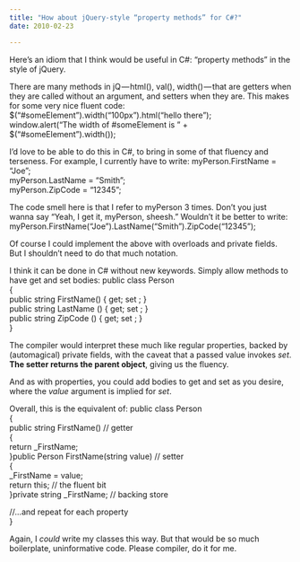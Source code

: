 ```yaml
---
title: "How about jQuery-style “property methods” for C#?"
date: 2010-02-23

---
```


Here’s an idiom that I think would be useful in C#: “property methods” in the style of jQuery.

There are many methods in jQ — html(), val(), width() — that are getters when they are called without an argument, and setters when they are. This makes for some very nice fluent code:
$(“#someElement”).width(“100px”).html(“hello there”);   
window.alert(“The width of #someElement is ” + $(“#someElement”).width());

I’d love to be able to do this in C#, to bring in some of that fluency and terseness. For example, I currently have to write:
myPerson.FirstName = “Joe”;   
myPerson.LastName = “Smith”;   
myPerson.ZipCode = “12345”;

The code smell here is that I refer to myPerson 3 times. Don’t you just wanna say “Yeah, I get it, myPerson, sheesh.” Wouldn’t it be better to write:
myPerson.FirstName(“Joe”).LastName(“Smith”).ZipCode(“12345”);

Of course I could implement the above with overloads and private fields. But I shouldn’t need to do that much notation.

I think it can be done in C# without new keywords. Simply allow methods to have get and set bodies:
public class Person   
{   
public string FirstName() { get; set ; }   
public string LastName () { get; set ; }   
public string ZipCode () { get; set ; }   
}

The compiler would interpret these much like regular properties, backed by (automagical) private fields, with the caveat that a passed value invokes _set_. **The setter returns the parent object**, giving us the fluency.

And as with properties, you could add bodies to get and set as you desire, where the _value_ argument is implied for _set_.

Overall, this is the equivalent of:
public class Person   
{   
public string FirstName() // getter   
{   
 return _FirstName;   
}public Person FirstName(string value) // setter   
{   
 _FirstName = value;   
 return this; // the fluent bit   
}private string _FirstName; // backing store   
   
//…and repeat for each property   
}

Again, I _could_ write my classes this way. But that would be so much boilerplate, uninformative code. Please compiler, do it for me.
